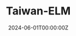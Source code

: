 ---
title: "Taiwan-ELM"
summary: Efficient LLM for Taiwan with open weights, datasets, and checkpoints and affordable sizes (270M/1.1B).
tags:
  - NLP
  - LLM
date: '2024-06-01T00:00:00Z'

# Optional external URL for project (replaces project detail page).
external_link: 'https://huggingface.co/liswei/Taiwan-ELM'

image:
  focal_point: Smart

links:
  - name: Huggingface
    url: https://huggingface.co/liswei/Taiwan-ELM
  - name: Datasets
    url: https://huggingface.co/liswei/Taiwan-ELM#what-is-being-released
url_code: ''
url_pdf: ''
url_slides: ''
url_video: ''

# Slides (optional).
#   Associate this project with Markdown slides.
#   Simply enter your slide deck's filename without extension.
#   E.g. `slides = "example-slides"` references `content/slides/example-slides.md`.
#   Otherwise, set `slides = ""`.
slides: ""
---